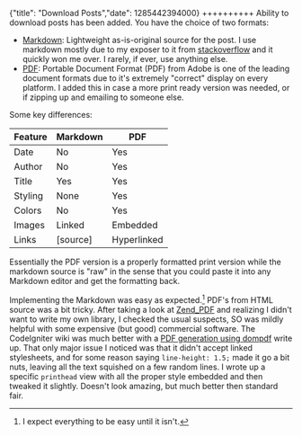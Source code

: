 {"title": "Download Posts","date": 1285442394000}
++++++++++
Ability to download posts has been added. You have the choice of two formats:

 * [Markdown](http://en.wikipedia.org/wiki/Markdown): Lightweight as-is-original source for the post. I use markdown mostly due to my exposer to it from [stackoverflow](http://stackoverflow.com) and it quickly won me over. I rarely, if ever, use anything else. 
 * [PDF](http://en.wikipedia.org/wiki/Portable_Document_Format): Portable Document Format (PDF) from Adobe is one of the leading document formats due to it's extremely "correct" display on every platform. I added this in case a more print ready version was needed, or if zipping up and emailing to someone else. 

Some key differences:

Feature  |  Markdown  |  PDF
---------|------------|------
Date     | No         | Yes 
Author   | No         | Yes
Title    | Yes        | Yes 
Styling  | None       | Yes
Colors   | No         | Yes
Images   | Linked     | Embedded
Links    | [source]   | Hyperlinked


Essentially the PDF version is a properly formatted print version while the markdown source is "raw" in the sense that you could paste it into any Markdown editor and get the formatting back. 

Implementing the Markdown was easy as expected.[^1] PDF's from HTML source was a bit tricky. After taking a look at [Zend_PDF](http://framework.zend.com/manual/en/zend.pdf.html) and realizing I didn't want to write my own library, I checked the usual suspects, SO was mildly helpful with some expensive (but good) commercial software. The CodeIgniter wiki was much better with a [PDF generation using dompdf](http://codeigniter.com/wiki/PDF_generation_using_dompdf/) write up. That only major issue I noticed was that it didn't accept linked stylesheets, and for some reason saying `line-height: 1.5;` made it go a bit nuts, leaving all the text squished on a few random lines. I wrote up a specific `printhead` view with all the proper style embedded and then tweaked it slightly. Doesn't look amazing, but much better then standard fair. 

[^1]: I expect everything to be easy until it isn't.